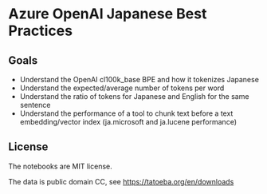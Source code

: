 # Azure OpenAI Japanese Best Practices

## Goals

- Understand the OpenAI cl100k_base BPE and how it tokenizes Japanese
- Understand the expected/average number of tokens per word
- Understand the ratio of tokens for Japanese and English for the same sentence
- Understand the performance of a tool to chunk text before a text embedding/vector index (ja.microsoft and ja.lucene performance)

## License

The notebooks are MIT license.

The data is public domain CC, see https://tatoeba.org/en/downloads